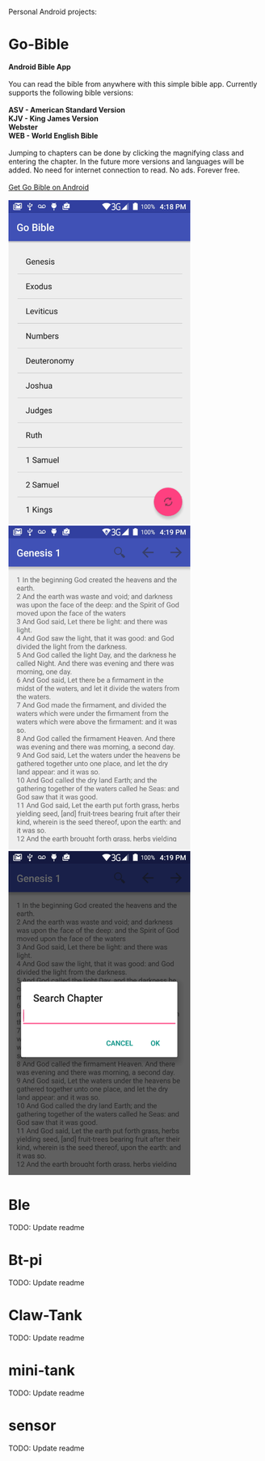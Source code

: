 Personal Android projects:

# Go-Bible
<b>Android Bible App</b><br>
<br>You can read the bible from anywhere with this simple bible app. Currently supports the following bible versions:
<br><br><b>ASV - American Standard Version
<br>KJV - King James Version
<br>Webster
<br>WEB - World English Bible
<br><br></b>
Jumping to chapters can be done by clicking the magnifying class and entering the chapter. 
In the future more versions and languages will be added. No need for internet connection to read. No ads. Forever free.<br><br>
<a href="https://play.google.com/store/apps/details?id=com.goplaychess.gobible">Get Go Bible on Android</a><br>
<br>
<img src="/GoBible/app/src/main/img/homeBible.png"  width="360" height="640" />
<img src="/GoBible/app/src/main/img/readChapter.png"  width="360" height="640" />
<img src="/GoBible/app/src/main/img/searchChapter.png"  width="360" height="640" />

# Ble
TODO: Update readme

# Bt-pi
TODO: Update readme

# Claw-Tank
TODO: Update readme

# mini-tank
TODO: Update readme

# sensor
TODO: Update readme
